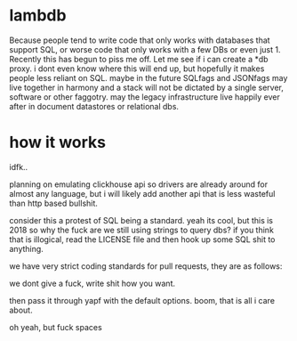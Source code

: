 # lambdb
Because people tend to write code that only works with databases that support SQL, or worse code that only works with a few DBs or even just 1. Recently this has begun to piss me off. Let me see if i can create a *db proxy. i dont even know where this will end up, but hopefully it makes people less reliant on SQL. maybe in the future SQLfags and JSONfags may live together in harmony and a stack will not be dictated by a single server, software or other faggotry. may the legacy infrastructure live happily ever after in document datastores or relational dbs.


# how it works
idfk..

planning on emulating clickhouse api so drivers are already around for almost
any language, but i will likely add another api that is less wasteful than
http based bullshit.


consider this a protest of SQL being a standard. yeah its cool, but this is 2018 so why the fuck are we still using strings to query dbs?
if you think that is illogical, read the LICENSE file and then hook up some SQL shit to anything.

we have very strict coding standards for pull requests, they are as follows:

we dont give a fuck, write shit how you want.

then pass it through yapf with the default options. boom, that is all i care about.

oh yeah, but fuck spaces
